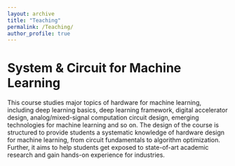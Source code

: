 ```yaml
---
layout: archive
title: "Teaching"
permalink: /Teaching/
author_profile: true
---
```


System & Circuit for Machine Learning
=======
This course studies major topics of hardware for machine learning, including deep learning basics, deep learning framework, digital accelerator design, analog/mixed-signal computation circuit design, emerging technologies for machine learning and so on. The design of the course is structured to provide students a systematic knowledge of hardware design for machine learning, from circuit fundamentals to algorithm optimization. Further, it aims to help students get exposed to state-of-art academic research and gain hands-on experience for industries.


